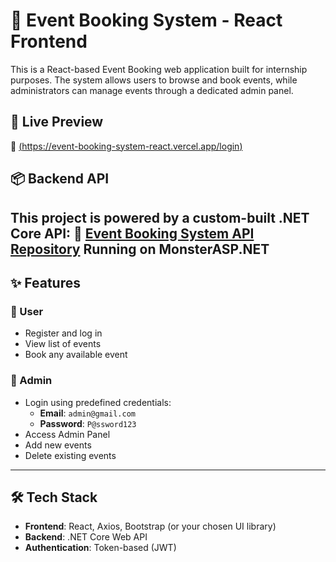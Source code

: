 # 🎉 Event Booking System - React Frontend

This is a React-based Event Booking web application built for internship purposes. The system allows users to browse and book events, while administrators can manage events through a dedicated admin panel.

## 🔗 Live Preview
🔗 [(https://event-booking-system-react.vercel.app/login)](https://event-booking-system-react.vercel.app/login)

## 📦 Backend API
This project is powered by a custom-built .NET Core API:
🔗 [Event Booking System API Repository](https://github.com/Mohamed-Ellakany/Event-Booking-System.Solution)
Running on MonsterASP.NET 
---

## ✨ Features

### 👤 User
- Register and log in
- View list of events
- Book any available event

### 🔐 Admin
- Login using predefined credentials:
  - **Email**: `admin@gmail.com`
  - **Password**: `P@ssword123`
- Access Admin Panel
- Add new events
- Delete existing events

---

## 🛠️ Tech Stack

- **Frontend**: React, Axios, Bootstrap (or your chosen UI library)
- **Backend**: .NET Core Web API
- **Authentication**: Token-based (JWT)


